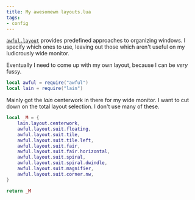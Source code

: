 ```yaml
---
title: My awesomewm layouts.lua
tags:
- config
---
```


[`awful.layout`](https://awesomewm.org/apidoc/libraries/awful.layout.html#) provides predefined approaches to organizing
windows. I specify which ones to use, leaving out those which aren't useful on
my ludicrously wide monitor.

Eventually I need to come up with my own layout, because I can be *very* fussy.

````lua
local awful = require("awful")
local lain = require("lain")
````

Mainly got the *lain* centerwork in there for my wide monitor.
I want to cut down on the total layout selection.
I don't use many of these.

````lua
local _M = {
    lain.layout.centerwork,
    awful.layout.suit.floating,
    awful.layout.suit.tile,
    awful.layout.suit.tile.left,
    awful.layout.suit.fair,
    awful.layout.suit.fair.horizontal,
    awful.layout.suit.spiral,
    awful.layout.suit.spiral.dwindle,
    awful.layout.suit.magnifier,
    awful.layout.suit.corner.nw,
}

return _M
````
